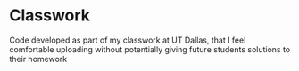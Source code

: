 # Classwork
Code developed as part of my classwork at UT Dallas, that I feel comfortable uploading without potentially giving future students solutions to their homework
